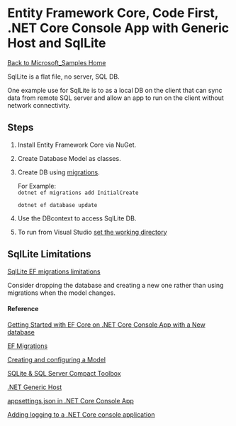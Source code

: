 ﻿# Entity Framework Core, Code First,  .NET Core Console App  with Generic Host and SqlLite 

[Back to Microsoft_Samples Home](../../readme.md)

SqlLite is a flat file, no server, SQL DB.

One example use for SqlLite is to as a local DB on the client that can sync data from remote SQL server and allow an app to run on the client without network connectivity.

## Steps

1) Install Entity Framework Core via NuGet.
2) Create Database Model as classes. 
3) Create DB using  [migrations](https://docs.microsoft.com/en-us/ef/core/managing-schemas/migrations/index).

    For Example:    
    ```dotnet ef migrations add InitialCreate```

    ```dotnet ef database update```

4) Use the DBcontext to access SqlLite DB.
5) To run from Visual Studio [set the working directory](https://docs.microsoft.com/en-us/ef/core/get-started/netcore/new-db-sqlite#run-from-visual-studio)


## SqlLite Limitations

[SqlLite EF migrations limitations](https://docs.microsoft.com/en-us/ef/core/providers/sqlite/limitations)

Consider dropping the database and creating a new one rather than using migrations when the model changes.






#### Reference

[Getting Started with EF Core on .NET Core Console App with a New database](https://docs.microsoft.com/en-us/ef/core/get-started/netcore/new-db-sqlite)

[EF Migrations](https://docs.microsoft.com/en-us/ef/core/managing-schemas/migrations/index)

[Creating and configuring a Model](https://docs.microsoft.com/en-us/ef/core/modeling/)

[SQLite & SQL Server Compact Toolbox](https://github.com/ErikEJ/SqlCeToolbox)

[.NET Generic Host](https://docs.microsoft.com/en-us/aspnet/core/fundamentals/host/generic-host)

[appsettings.json in .NET Core Console App](https://blog.bitscry.com/2017/05/30/appsettings-json-in-net-core-console-app/)

[Adding logging to a .NET Core console application](https://blog.bitscry.com/2017/05/31/logging-in-net-core-console-applications/)

